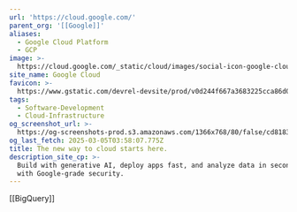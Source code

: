 ```yaml
---
url: 'https://cloud.google.com/'
parent_org: '[[Google]]'
aliases:
  - Google Cloud Platform
  - GCP
image: >-
  https://cloud.google.com/_static/cloud/images/social-icon-google-cloud-1200-630.png
site_name: Google Cloud
favicon: >-
  https://www.gstatic.com/devrel-devsite/prod/v0d244f667a3683225cca86d0ecf9b9b81b1e734e55a030bdcd3f3094b835c987/cloud/images/favicons/onecloud/favicon.ico
tags:
  - Software-Development
  - Cloud-Infrastructure
og_screenshot_url: >-
  https://og-screenshots-prod.s3.amazonaws.com/1366x768/80/false/cd8183ccec2672cfff185ec3191cff01ba1a53a7c1b898db2f5d14df2204e4cb.jpeg
og_last_fetch: 2025-03-05T03:58:07.775Z
title: The new way to cloud starts here.
description_site_cp: >-
  Build with generative AI, deploy apps fast, and analyze data in seconds—all
  with Google-grade security.
---
```

[[BigQuery]]
